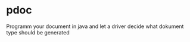 # pdoc
Programm your document in java and let a driver decide what dokument type should be generated
